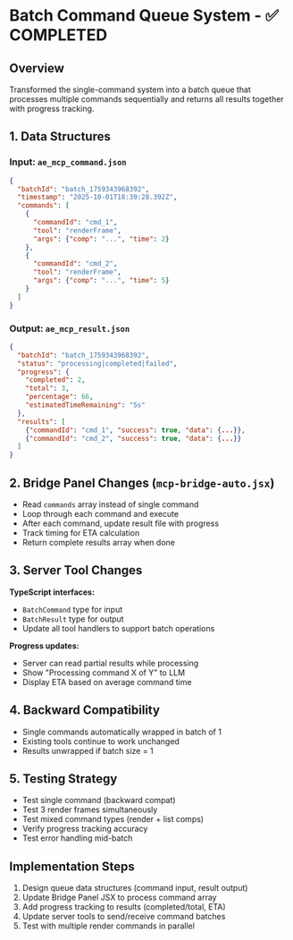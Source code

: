 # Batch Command Queue System - ✅ COMPLETED

## Overview
Transformed the single-command system into a batch queue that processes multiple commands sequentially and returns all results together with progress tracking.

## 1. Data Structures

### Input: `ae_mcp_command.json`
```json
{
  "batchId": "batch_1759343968392",
  "timestamp": "2025-10-01T18:39:28.392Z",
  "commands": [
    {
      "commandId": "cmd_1",
      "tool": "renderFrame",
      "args": {"comp": "...", "time": 2}
    },
    {
      "commandId": "cmd_2",
      "tool": "renderFrame",
      "args": {"comp": "...", "time": 5}
    }
  ]
}
```

### Output: `ae_mcp_result.json`
```json
{
  "batchId": "batch_1759343968392",
  "status": "processing|completed|failed",
  "progress": {
    "completed": 2,
    "total": 3,
    "percentage": 66,
    "estimatedTimeRemaining": "5s"
  },
  "results": [
    {"commandId": "cmd_1", "success": true, "data": {...}},
    {"commandId": "cmd_2", "success": true, "data": {...}}
  ]
}
```

## 2. Bridge Panel Changes (`mcp-bridge-auto.jsx`)

- Read `commands` array instead of single command
- Loop through each command and execute
- After each command, update result file with progress
- Track timing for ETA calculation
- Return complete results array when done

## 3. Server Tool Changes

**TypeScript interfaces:**
- `BatchCommand` type for input
- `BatchResult` type for output
- Update all tool handlers to support batch operations

**Progress updates:**
- Server can read partial results while processing
- Show "Processing command X of Y" to LLM
- Display ETA based on average command time

## 4. Backward Compatibility

- Single commands automatically wrapped in batch of 1
- Existing tools continue to work unchanged
- Results unwrapped if batch size = 1

## 5. Testing Strategy

- Test single command (backward compat)
- Test 3 render frames simultaneously
- Test mixed command types (render + list comps)
- Verify progress tracking accuracy
- Test error handling mid-batch

## Implementation Steps

1. Design queue data structures (command input, result output)
2. Update Bridge Panel JSX to process command array
3. Add progress tracking to results (completed/total, ETA)
4. Update server tools to send/receive command batches
5. Test with multiple render commands in parallel
